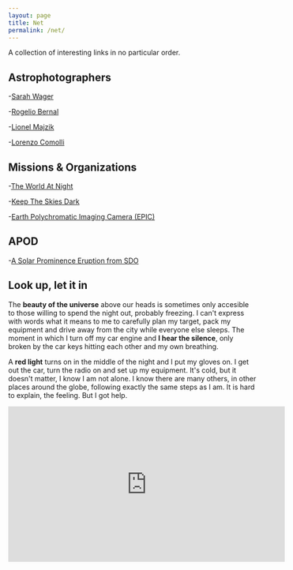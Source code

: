 ```yaml
---
layout: page
title: Net 
permalink: /net/
---
```

A collection of interesting links in no particular order. 

## Astrophotographers
-[Sarah Wager](https://www.swagastro.com)

-[Rogelio Bernal](http://www.deepskycolors.com)

-[Lionel Majzik](https://www.lionelmajzik.com)

-[Lorenzo Comolli](http://www.astrosurf.com/comolli/index2.htm)

## Missions & Organizations
-[The World At Night](http://twanight.org)

-[Keep The Skies Dark](http://www.darksky.org)

-[Earth Polychromatic Imaging Camera (EPIC)](https://epic.gsfc.nasa.gov)

## APOD
-[A Solar Prominence Eruption from SDO](https://apod.nasa.gov/apod/ap190526.html)

## Look up, let it in
The <span class="bw">**beauty of the universe**</span> above our heads is sometimes only accesible to those willing to spend the night out, probably freezing. I can't express with words what it means to me to carefully plan my target, pack my equipment and drive away from the city while everyone else sleeps. The moment in which I turn off my car engine and <span class="bw">**I hear the silence**</span>, only broken by the car keys hitting each other and my own breathing. 

A <span class="bw">**red light**</span> turns on in the middle of the night and I put my gloves on. I get out the car, turn the radio on and set up my equipment. It's cold, but it doesn't matter, I know I am not alone. I know there are many others, in other places around the globe, following exactly the same steps as I am. It is hard to explain, the feeling. But I got help. 

<iframe width="560" height="315" src="https://www.youtube.com/embed/k0Hxing7-V0" frameborder="0" allow="accelerometer; autoplay; encrypted-media; gyroscope; picture-in-picture" allowfullscreen></iframe>

